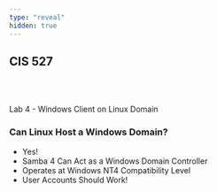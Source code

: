 ```yaml
---
type: "reveal"
hidden: true
---
```

<section>
	<h2>CIS 527</h2><br><br><p>Lab 4 - Windows Client on Linux Domain</p>
</section>
<section>
	<h3>Can Linux Host a Windows Domain?</h3>
	<ul class="fragment">
		<li>Yes!</li>
		<li>Samba 4 Can Act as a Windows Domain Controller</li>
		<li>Operates at Windows NT4 Compatibility Level</li>
		<li>User Accounts Should Work!</li>
	</ul>
</section>
